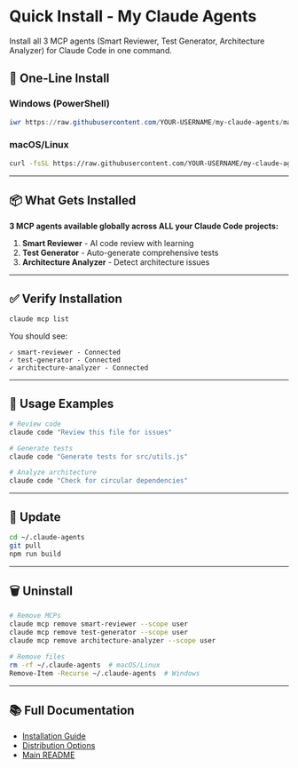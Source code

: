 # Quick Install - My Claude Agents

Install all 3 MCP agents (Smart Reviewer, Test Generator, Architecture Analyzer) for Claude Code in one command.

## 🚀 One-Line Install

### Windows (PowerShell)
```powershell
iwr https://raw.githubusercontent.com/YOUR-USERNAME/my-claude-agents/main/scripts/auto-install.ps1 | iex
```

### macOS/Linux
```bash
curl -fsSL https://raw.githubusercontent.com/YOUR-USERNAME/my-claude-agents/main/scripts/auto-install.sh | bash
```

---

## 📦 What Gets Installed

**3 MCP agents available globally across ALL your Claude Code projects:**

1. **Smart Reviewer** - AI code review with learning
2. **Test Generator** - Auto-generate comprehensive tests
3. **Architecture Analyzer** - Detect architecture issues

---

## ✅ Verify Installation

```bash
claude mcp list
```

You should see:
```
✓ smart-reviewer - Connected
✓ test-generator - Connected
✓ architecture-analyzer - Connected
```

---

## 🎯 Usage Examples

```bash
# Review code
claude code "Review this file for issues"

# Generate tests
claude code "Generate tests for src/utils.js"

# Analyze architecture
claude code "Check for circular dependencies"
```

---

## 🔄 Update

```bash
cd ~/.claude-agents
git pull
npm run build
```

---

## 🗑️ Uninstall

```bash
# Remove MCPs
claude mcp remove smart-reviewer --scope user
claude mcp remove test-generator --scope user
claude mcp remove architecture-analyzer --scope user

# Remove files
rm -rf ~/.claude-agents  # macOS/Linux
Remove-Item -Recurse ~/.claude-agents  # Windows
```

---

## 📚 Full Documentation

- [Installation Guide](INSTALLATION.md)
- [Distribution Options](docs/DISTRIBUTION.md)
- [Main README](README.md)
